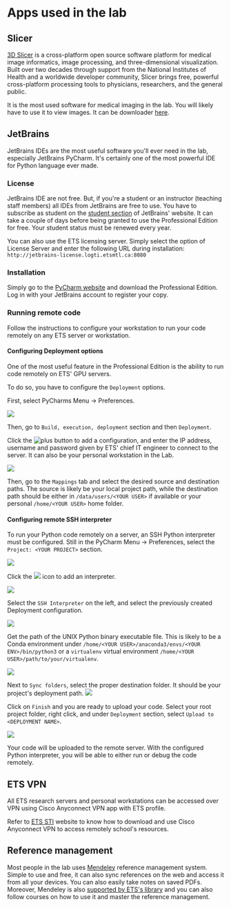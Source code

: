 # Apps used in the lab

## Slicer
[3D Slicer](https://www.slicer.org) is a cross-platform open source software platform for medical image informatics, 
image processing, and three-dimensional visualization. Built over two decades through support from the National 
Institutes of Health and a worldwide developer community, Slicer brings free, powerful cross-platform processing tools
to physicians, researchers, and the general public.

It is the most used software for medical imaging in the lab. You will likely have to use it to view images. It can 
be downloader [here](https://download.slicer.org).

## JetBrains

JetBrains IDEs are the most useful software you'll ever need in the lab, especially JetBrains PyCharm. It's certainly
one of the most powerful IDE for Python language ever made.


### License

JetBrains IDE are not free. But, if you're a student or an instructor (teaching staff members) all IDEs from JetBrains 
are free to use. You have to subscribe as student on the [student section](https://www.jetbrains.com/student/) of 
JetBrains' website. It can take a couple of days before being granted to use the Professional Edition for free. Your
student status must be renewed every year.

You can also use the ETS licensing server. Simply select the option of License Server and enter the following URL
during installation: `http://jetbrains-license.logti.etsmtl.ca:8080` 


### Installation

Simply go to the [PyCharm website](https://www.jetbrains.com/pycharm/) and download the Professional Edition. Log in 
with your JetBrains account to register your copy.


### Running remote code

Follow the instructions to configure your workstation to run your code remotely on any ETS server or workstation.

#### Configuring Deployment options

One of the most useful feature in the Professional Edition is the ability to run code remotely on ETS' GPU servers.

To do so, you have to configure the `Deployment` options. 

First, select PyCharms Menu -> Preferences.

![](assets/preferences.png)

Then, go to `Build, execution, deployment` section and then `Deployment`. 

Click the ![plus](assets/plus.png) button to add a configuration, and enter the IP address, username and password given
by ETS' chief IT engineer to connect to the server. It can also be your personal workstation in the Lab. 

![](assets/deployments.png)

Then, go to the `Mappings` tab and select the desired source and destination paths. The source is likely be your local
project path, while the destination path should be either in `/data/users/<YOUR USER>` if available or your personal
`/home/<YOUR USER>` home folder.

#### Configuring remote SSH interpreter

To run your Python code remotely on a server, an SSH Python interpreter must be configured. Still in the PyCharm Menu -> 
Preferences, select the `Project: <YOUR PROJECT>` section.

![](assets/project_interpreters.png)

Click the ![](assets/gear.png) icon to add an interpreter.

![](assets/add_interpreter.png)

Select the `SSH Interpreter` on the left, and select the previously created Deployment configuration.

![](assets/ssh_interpreter_creation.png)

Get the path of the UNIX Python binary executable file. This is likely to be a Conda environment under 
`/home/<YOUR USER>/anaconda3/envs/<YOUR ENV>/bin/python3` or a `virtualenv` virtual environment 
`/home/<YOUR USER>/path/to/your/virtualenv`.

![](assets/python_bin_path.png)

Next to `Sync folders`, select the proper destination folder. It should be your project's deployment path.
![](assets/sync_folder.png)

Click on `Finish` and you are ready to upload your code. Select your root project folder, right click, and under `Deployment`
section, select `Upload to <DEPLOYMENT NAME>`.

![](assets/upload.png)

Your code will be uploaded to the remote server. With the configured Python interpreter, you will be able to 
either run or debug the code remotely.


## ETS VPN

All ETS research servers and personal workstations can be accessed over VPN using Cisco Anyconnect VPN app with ETS 
profile. 

Refer to [ETS STI](https://www.etsmtl.ca/services/sti/etudiants/Reseau-et-Communication/rpv) website to know how to 
download and use Cisco Anyconnect VPN to access remotely school's resources.

## Reference management

Most people in the lab uses [Mendeley](https://www.mendeley.com/) reference management system. Simple to use and free,
it can also sync references on the web and access it from all your devices. You can also easily take notes on 
saved PDFs. Moreover, Mendeley is also [supported by ETS's library](https://www.etsmtl.ca/Bibliotheque/Aide-et-formation/Comment---/Gerer-References/Mendeley)
and you can also follow courses on how to use it and master the reference management. 
